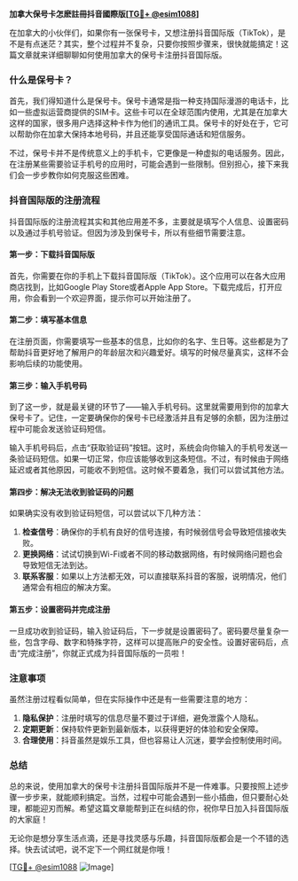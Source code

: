 **加拿大保号卡怎麽註冊抖音國際版[[TG💪+ @esim1088](https://t.me/s/esim1088)]**

在加拿大的小伙伴们，如果你有一张保号卡，又想注册抖音国际版（TikTok），是不是有点迷茫？其实，整个过程并不复杂，只要你按照步骤来，很快就能搞定！这篇文章就来详细聊聊如何使用加拿大的保号卡注册抖音国际版。

### 什么是保号卡？

首先，我们得知道什么是保号卡。保号卡通常是指一种支持国际漫游的电话卡，比如一些虚拟运营商提供的SIM卡。这些卡可以在全球范围内使用，尤其是在加拿大这样的国家，很多用户选择这种卡作为他们的通讯工具。保号卡的好处在于，它可以帮助你在加拿大保持本地号码，并且还能享受国际通话和短信服务。

不过，保号卡并不是传统意义上的手机卡，它更像是一种虚拟的电话服务。因此，在注册某些需要验证手机号的应用时，可能会遇到一些限制。但别担心，接下来我们会一步步教你如何克服这些困难。

### 抖音国际版的注册流程

抖音国际版的注册流程其实和其他应用差不多，主要就是填写个人信息、设置密码以及通过手机号验证。但因为涉及到保号卡，所以有些细节需要注意。

#### 第一步：下载抖音国际版

首先，你需要在你的手机上下载抖音国际版（TikTok）。这个应用可以在各大应用商店找到，比如Google Play Store或者Apple App Store。下载完成后，打开应用，你会看到一个欢迎界面，提示你可以开始注册了。

#### 第二步：填写基本信息

在注册页面，你需要填写一些基本的信息，比如你的名字、生日等。这些都是为了帮助抖音更好地了解用户的年龄层次和兴趣爱好。填写的时候尽量真实，这样不会影响后续的功能使用。

#### 第三步：输入手机号码

到了这一步，就是最关键的环节了——输入手机号码。这里就需要用到你的加拿大保号卡了。记住，一定要确保你的保号卡已经激活并且有足够的余额，因为注册过程中可能会发送验证码短信。

输入手机号码后，点击“获取验证码”按钮。这时，系统会向你输入的手机号发送一条验证码短信。如果一切正常，你应该能够收到这条短信。不过，有时候由于网络延迟或者其他原因，可能收不到短信。这时候不要着急，我们可以尝试其他方法。

#### 第四步：解决无法收到验证码的问题

如果确实没有收到验证码短信，可以尝试以下几种方法：

1. **检查信号**：确保你的手机有良好的信号连接，有时候弱信号会导致短信接收失败。
2. **更换网络**：试试切换到Wi-Fi或者不同的移动数据网络，有时候网络问题也会导致短信无法到达。
3. **联系客服**：如果以上方法都无效，可以直接联系抖音的客服，说明情况，他们通常会有相应的解决方案。

#### 第五步：设置密码并完成注册

一旦成功收到验证码，输入验证码后，下一步就是设置密码了。密码要尽量复杂一些，包含字母、数字和特殊字符，这样可以提高账户的安全性。设置好密码后，点击“完成注册”，你就正式成为抖音国际版的一员啦！

### 注意事项

虽然注册过程看似简单，但在实际操作中还是有一些需要注意的地方：

1. **隐私保护**：注册时填写的信息尽量不要过于详细，避免泄露个人隐私。
2. **定期更新**：保持软件更新到最新版本，以获得更好的体验和安全保障。
3. **合理使用**：抖音虽然是娱乐工具，但也容易让人沉迷，要学会控制使用时间。

### 总结

总的来说，使用加拿大的保号卡注册抖音国际版并不是一件难事。只要按照上述步骤一步步来，就能顺利搞定。当然，过程中可能会遇到一些小插曲，但只要耐心处理，都能迎刃而解。希望这篇文章能帮到正在纠结的你，祝你早日加入抖音国际版的大家庭！

无论你是想分享生活点滴，还是寻找灵感与乐趣，抖音国际版都会是一个不错的选择。快去试试吧，说不定下一个网红就是你哦！

[[TG💪+ @esim1088](https://t.me/s/esim1088) ![Image](https://i.postimg.cc/4NQfJmqS/Snipaste-2025-05-13-00-14-12.png)]